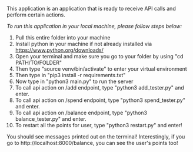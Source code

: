 This application is an application that is ready to receive API calls and perform certain actions.

*To run this application in your local machine, please follow steps below:*

1. Pull this entire folder into your machine
2. Install python in your machine if not already installed via https://www.python.org/downloads/
3. Open your terminal and make sure you go to your folder by using "cd PATH/TO/FOLDER"
4. Then type "source venv/bin/activate" to enter your virtual environment
5. Then type in "pip3 install -r requirements.txt"
6. Now type in "python3 main.py" to run the server
7. To call api action on /add endpoint, type "python3 add_tester.py" and enter.
8. To call api action on /spend endpoint, type "python3 spend_tester.py" and enter.
9. To call api action on /balance endpoint, type "python3 balance_tester.py" and enter.
10. To restart all the points for user, type "python3 restart.py" and enter!

You should see messages printed out on the terminal! Interestingly, if you go to http://localhost:8000/balance, you can see the user's points too!